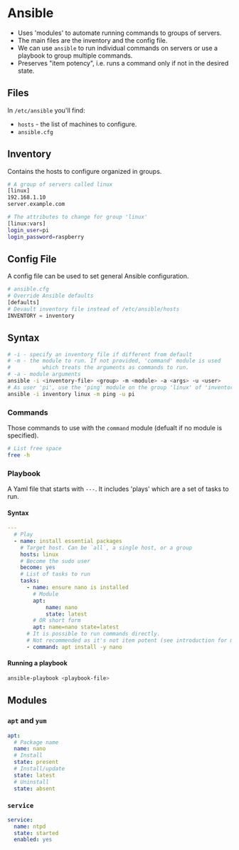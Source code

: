 # Ansible
- Uses 'modules' to automate running commands to groups of servers.
- The main files are the inventory and the config file.
- We can use `ansible` to run individual commands on servers or use a playbook to group multiple commands.
- Preserves "item potency", i.e. runs a command only if not in the desired state.

## Files
In `/etc/ansible` you'll find:
- `hosts` - the list of machines to configure.
- `ansible.cfg`

## Inventory
Contains the hosts to configure organized in groups.

```sh
# A group of servers called linux
[linux]
192.168.1.10
server.example.com

# The attributes to change for group 'linux'
[linux:vars]
login_user=pi
login_password=raspberry
```

## Config File
A config file can be used to set general Ansible configuration.

```py
# ansible.cfg
# Override Ansible defaults
[defaults]
# Devault inventory file instead of /etc/ansible/hosts
INVENTORY = inventory
```

## Syntax
```sh
# -i - specify an inventory file if different from default
# -m - the module to run. If not provided, 'command' module is used
#		   which treats the arguments as commands to run.
# -a - module arguments
ansible -i <inventory-file> <group> -m <module> -a <args> -u <user>
# As user 'pi', use the 'ping' module on the group 'linux' of 'inventory'
ansible -i inventory linux -m ping -u pi

```


### Commands
Those commands to use with the `command` module (defualt if no module is specified).

```sh
# List free space
free -h

```


### Playbook
A Yaml file that starts with `---`. It includes 'plays' which are a set of tasks to run.

#### Syntax

```yaml
---
  # Play
  - name: install essential packages
    # Target host. Can be `all`, a single host, or a group
    hosts: linux
    # Become the sudo user
    become: yes
    # List of tasks to run
    tasks:
      - name: ensure nano is installed
        # Module
        apt:
            name: nano
            state: latest
        # OR short form
        apt: name=nano state=latest
      # It is possible to run commands directly.
      # Not recommended as it's not item potent (see introduction for meaning).
      - command: apt install -y nano

```

#### Running a playbook
```sh
ansible-playbook <playbook-file>
```

## Modules

### `apt` and `yum`
```yaml
apt:
  # Package name
  name: nano
  # Install
  state: present
  # Install/update
  state: latest
  # Uninstall
  state: absent
```

### `service`
```yaml
service:
  name: ntpd
  state: started
  enabled: yes
```
